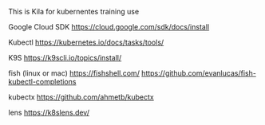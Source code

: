 This is Kila for kubernentes training use

Google Cloud SDK
https://cloud.google.com/sdk/docs/install

Kubectl
https://kubernetes.io/docs/tasks/tools/

K9S
https://k9scli.io/topics/install/

fish (linux or mac)
https://fishshell.com/
https://github.com/evanlucas/fish-kubectl-completions

kubectx
https://github.com/ahmetb/kubectx

lens
https://k8slens.dev/
